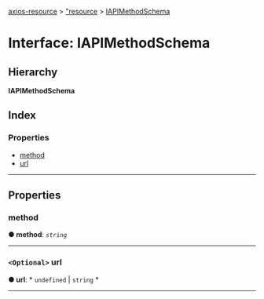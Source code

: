 [axios-resource](../README.md) > ["resource](../modules/_resource_d_.md) > [IAPIMethodSchema](../interfaces/_resource_d_.iapimethodschema.md)

# Interface: IAPIMethodSchema

## Hierarchy

**IAPIMethodSchema**

## Index

### Properties

* [method](_resource_d_.iapimethodschema.md#method)
* [url](_resource_d_.iapimethodschema.md#url)

---

## Properties

<a id="method"></a>

###  method

**● method**: *`string`*

___
<a id="url"></a>

### `<Optional>` url

**● url**: * `undefined` &#124; `string`
*

___

